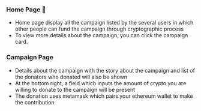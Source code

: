 ### Home Page 🏡

- Home page display all the campaign listed by the several users in which other people can fund the campaign through cryptographic process
- To view more details about the campaign, you can click the campaign card.


### Campaign Page

- Details about the campaign with the story about the campaign and list of the donators who donated will also be shown
- At the bottom right, a field which inputs the amount of crypto you are willing to donate to the campaign will be present
- The donation uses metamask which pairs your ethereum wallet to make the contribution
  
